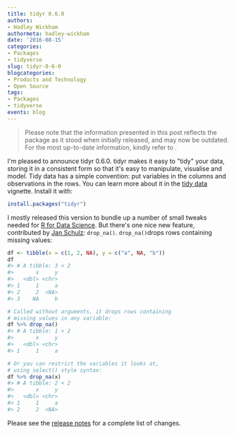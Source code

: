 ```yaml
---
title: tidyr 0.6.0
authors: 
- Hadley Wickham
authormeta: hadley-wickham
date: '2016-08-15'
categories:
- Packages
- tidyverse
slug: tidyr-0-6-0
blogcategories:
- Products and Technology
- Open Source
tags:
- Packages
- tidyverse
events: blog
---
```


<blockquote>
<p class="body-md-regular body-sm-regular">
Please note that the information presented in this post reflects the package as it stood when initially released, and may now be outdated. For the most up-to-date information, kindly refer to <https://tidyr.tidyverse.org/>.
</p>
</blockquote> 

I'm pleased to announce tidyr 0.6.0. tidyr makes it easy to "tidy" your data, storing it in a consistent form so that it's easy to manipulate, visualise and model. Tidy data has a simple convention: put variables in the columns and observations in the rows. You can learn more about it in the [tidy data](http://cran.r-project.org/web/packages/tidyr/vignettes/tidy-data.html) vignette. Install it with:

```r
install.packages("tidyr")
```

I mostly released this version to bundle up a number of small tweaks needed for [R for Data Science](http://r4ds.had.co.nz/tidy-data.html). But there's one nice new feature, contributed by [Jan Schulz](https://github.com/janschulz): `drop_na()`. `drop_na()`drops rows containing missing values:

```r
df <- tibble(x = c(1, 2, NA), y = c("a", NA, "b"))
df
#> # A tibble: 3 × 2
#>       x     y
#>   <dbl> <chr>
#> 1     1     a
#> 2     2  <NA>
#> 3    NA     b

# Called without arguments, it drops rows containing
# missing values in any variable:
df %>% drop_na()
#> # A tibble: 1 × 2
#>       x     y
#>   <dbl> <chr>
#> 1     1     a

# Or you can restrict the variables it looks at,
# using select() style syntax:
df %>% drop_na(x)
#> # A tibble: 2 × 2
#>       x     y
#>   <dbl> <chr>
#> 1     1     a
#> 2     2  <NA>
```

Please see the [release notes](https://github.com/hadley/tidyr/releases/tag/v0.6.0) for a complete list of changes.

